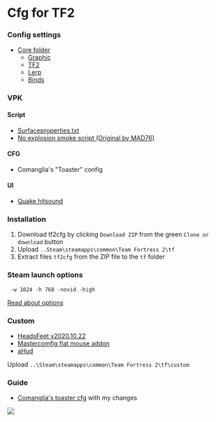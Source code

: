 # Cfg for TF2

### Config settings

* [Core folder](../custom/cfg/config)
    * [Graphic](../custom/cfg/config/gfx.cfg)
    * [TF2](../custom/cfg/config/settings.cfg)
    * [Lerp](../custom/cfg/config/network.cfg)
    * [Binds](../custom/cfg/config/binds.cfg)

### VPK

#### Script
* [Surfaceproperties.txt](https://pastebin.com/tr9RTVcM)
* [No explosion smoke script (Original by MAD76)](http://www.teamfortress.tv/25647/no-explosion-smoke-script)

#### CFG
* Comanglia's "Toaster" config

#### UI
* [Quake hitsound](https://gamebanana.com/sounds/20613)


### Installation

1. Download tf2cfg by clicking `Download ZIP` from the green `Clone or download` button
2. Upload  `..Steam\steamapps\common\Team Fortress 2\tf`
3. Extract files `tf2cfg` from the ZIP file to the `tf` folder 

### Steam launch options 
` -w 1024 -h 768 -novid -high`

[Read about options](https://developer.valvesoftware.com/wiki/Command_Line_Options#Steam_.28Windows.29)

### Custom

* [HeadsFeet v2020.10.22](https://www.teamfortress.tv/56398/no-hats-mod-headsfeet-2020-edition)
* [Mastercomfig flat mouse addon](https://github.com/mastercomfig/mastercomfig/releases/latest/download/mastercomfig-flat-mouse-addon.vpk)
* [aHud](https://github.com/n0kk/ahud)

Upload  `..\Steam\steamapps\common\Team Fortress 2\tf\custom` 

### Guide

* [Comanglia's toaster cfg](http://www.teamfortress.tv/25328/comanglia-s-config-fps-guide) with my changes

![](https://i.imgur.com/h0ue6vL.png)
